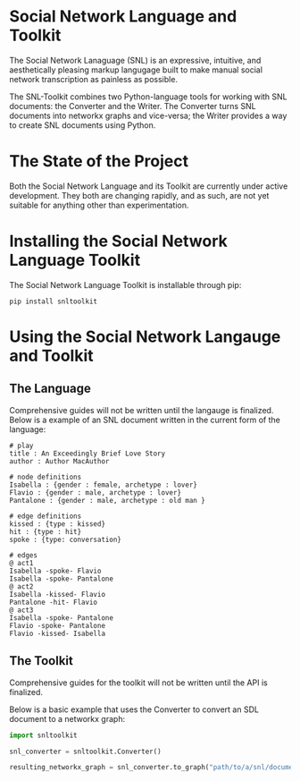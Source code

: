 # Social Network Language and Toolkit
The Social Network Lanaguage (SNL) is an expressive, intuitive, and aesthetically pleasing markup langugage built to make manual social network transcription as painless as possible.

The SNL-Toolkit combines two Python-language tools for working with SNL documents: the Converter and the Writer. The Converter turns SNL documents into networkx graphs and vice-versa; the Writer provides a way to create SNL documents using Python.

# The State of the Project

Both the Social Network Language and its Toolkit are currently under active development.
They both are changing rapidly, and as such, are not yet suitable for anything other than experimentation.

# Installing the Social Network Language Toolkit

The Social Network Language Toolkit is installable through pip:

```
pip install snltoolkit
```

# Using the Social Network Langauge and Toolkit

## The Language

Comprehensive guides will not be written until the langauge is finalized. Below is a example of an SNL document written in the current form of the language:

```
# play
title : An Exceedingly Brief Love Story
author : Author MacAuthor

# node definitions
Isabella : {gender : female, archetype : lover}
Flavio : {gender : male, archetype : lover}
Pantalone : {gender : male, archetype : old man }

# edge definitions
kissed : {type : kissed}
hit : {type : hit}
spoke : {type: conversation}

# edges
@ act1
Isabella -spoke- Flavio
Isabella -spoke- Pantalone
@ act2
Isabella -kissed- Flavio
Pantalone -hit- Flavio
@ act3
Isabella -spoke- Pantalone
Flavio -spoke- Pantalone
Flavio -kissed- Isabella
```

## The Toolkit

Comprehensive guides for the toolkit will not be written until the API is finalized.

Below is a basic example that uses the Converter to convert an SDL document to a networkx graph:

```python
import snltoolkit

snl_converter = snltoolkit.Converter()

resulting_networkx_graph = snl_converter.to_graph("path/to/a/snl/document")
```

